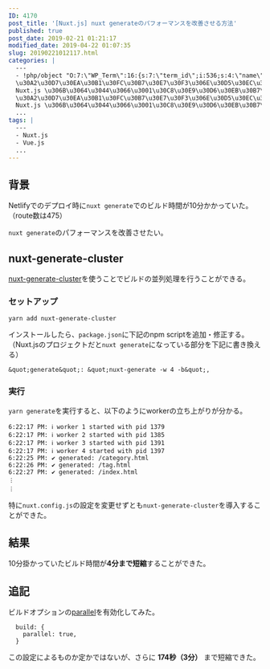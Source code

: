 ```yaml
---
ID: 4170
post_title: '[Nuxt.js] nuxt generateのパフォーマンスを改善させる方法'
published: true
post_date: 2019-02-21 01:21:17
modified_date: 2019-04-22 01:07:35
slug: 20190221012117.html
categories: |
  ---
  - !php/object "O:7:\"WP_Term\":16:{s:7:\"term_id\";i:536;s:4:\"name\";s:7:\"Nuxt.js\";s:4:\"slug\";s:7:\"nuxt.js\";s:10:\"term_group\";i:0;s:16:\"term_taxonomy_id\";i:544;s:8:\"taxonomy\";s:8:\"category\";s:11:\"description\";s:151:\"Vue.js
  \u30A2\u30D7\u30EA\u30B1\u30FC\u30B7\u30E7\u30F3\u306E\u30D5\u30EC\u30FC\u30E0\u30EF\u30FC\u30AF\u3067\u3042\u308B
  Nuxt.js \u306B\u3064\u3044\u3066\u3001\u30C8\u30E9\u30D6\u30EB\u30B7\u30E5\u30FC\u30C6\u30A3\u30F3\u30B0\u306A\u3069\u3092\u8A18\u8F09\u3057\u3066\u3044\u307E\u3059\";s:6:\"parent\";i:0;s:5:\"count\";i:5;s:6:\"filter\";s:3:\"raw\";s:6:\"cat_ID\";i:536;s:14:\"category_count\";i:5;s:20:\"category_description\";s:151:\"Vue.js
  \u30A2\u30D7\u30EA\u30B1\u30FC\u30B7\u30E7\u30F3\u306E\u30D5\u30EC\u30FC\u30E0\u30EF\u30FC\u30AF\u3067\u3042\u308B
  Nuxt.js \u306B\u3064\u3044\u3066\u3001\u30C8\u30E9\u30D6\u30EB\u30B7\u30E5\u30FC\u30C6\u30A3\u30F3\u30B0\u306A\u3069\u3092\u8A18\u8F09\u3057\u3066\u3044\u307E\u3059\";s:8:\"cat_name\";s:7:\"Nuxt.js\";s:17:\"category_nicename\";s:7:\"nuxt.js\";s:15:\"category_parent\";i:0;}"
  ...
tags: |
  ---
  - Nuxt.js
  - Vue.js
  ...
---
```

## 背景

Netlifyでのデプロイ時に`nuxt generate`でのビルド時間が10分かかっていた。（route数は475）

`nuxt generate`のパフォーマンスを改善させたい。


## nuxt-generate-cluster

[nuxt-generate-cluster](https://github.com/nuxt-community/nuxt-generate-cluster)を使うことでビルドの並列処理を行うことができる。


### セットアップ

```
yarn add nuxt-generate-cluster
```

インストールしたら、`package.json`に下記のnpm scriptを追加・修正する。（Nuxt.jsのプロジェクトだと`nuxt generate`になっている部分を下記に書き換える）

```
&quot;generate&quot;: &quot;nuxt-generate -w 4 -b&quot;,
```

### 実行

`yarn generate`を実行すると、以下のようにworkerの立ち上がりが分かる。

```
6:22:17 PM: ℹ worker 1 started with pid 1379 
6:22:17 PM: ℹ worker 2 started with pid 1385 
6:22:17 PM: ℹ worker 3 started with pid 1391 
6:22:17 PM: ℹ worker 4 started with pid 1397 
6:22:25 PM: ✔ generated: /category.html      
6:22:26 PM: ✔ generated: /tag.html           
6:22:27 PM: ✔ generated: /index.html         
︙
︙
```

特に`nuxt.config.js`の設定を変更せずとも`nuxt-generate-cluster`を導入することができた。


## 結果

10分掛かっていたビルド時間が**4分まで短縮**することができた。

## 追記

ビルドオプションの[parallel](https://ja.nuxtjs.org/api/configuration-build/#parallel)を有効化してみた。

```
  build: {
    parallel: true,
  }
```

この設定によるものか定かではないが、さらに **174秒（3分）** まで短縮できた。